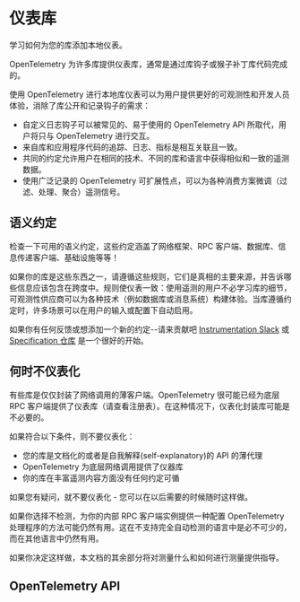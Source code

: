 # 仪表库

学习如何为您的库添加本地仪表。

OpenTelemetry 为许多库提供仪表库，通常是通过库钩子或猴子补丁库代码完成的。

使用 OpenTelemetry 进行本地库仪表可以为用户提供更好的可观测性和开发人员体验，消除了库公开和记录钩子的需求：

- 自定义日志钩子可以被常见的、易于使用的 OpenTelemetry API 所取代，用户将只与 OpenTelemetry 进行交互。
- 来自库和应用程序代码的追踪、日志、指标是相互关联且一致。
- 共同的约定允许用户在相同的技术、不同的库和语言中获得相似和一致的遥测数据。
- 使用广泛记录的 OpenTelemetry 可扩展性点，可以为各种消费方案微调（过滤、处理、聚合）遥测信号。

## 语义约定

检查一下可用的语义约定，这些约定涵盖了网络框架、RPC 客户端、数据库、信息传递客户端、基础设施等等！

如果你的库是这些东西之一，请遵循这些规则，它们是真相的主要来源，并告诉哪些信息应该包含在跨度中。规则使仪表一致：使用遥测的用户不必学习库的细节，可观测性供应商可以为各种技术（例如数据库或消息系统）构建体验。当库遵循约定时，许多场景可以在用户的输入或配置下自动启用。

如果你有任何反馈或想添加一个新的约定--请来贡献吧 [Instrumentation Slack](https://cloud-native.slack.com/archives/C01QZFGMLQ7) 或 [Specification 仓库](https://github.com/open-telemetry/opentelemetry-specification) 是一个很好的开始。

## 何时不仪表化

有些库是仅仅封装了网络调用的薄客户端。OpenTelemetry 很可能已经为底层 RPC 客户端提供了仪表库（请查看注册表）。在这种情况下，仪表化封装库可能是不必要的。

如果符合以下条件，则不要仪表化：

- 您的库是文档化的或者是自我解释(self-explanatory)的 API 的薄代理
- OpenTelemetry 为底层网络调用提供了仪器库
- 你的库在丰富遥测内容方面没有任何约定可循

如果您有疑问，就不要仪表化 - 您可以在以后需要的时候随时这样做。

如果你选择不检测，为你的内部 RPC 客户端实例提供一种配置 OpenTelemetry 处理程序的方法可能仍然有用。这在不支持完全自动检测的语言中是必不可少的，而在其他语言中仍然有用。

如果你决定这样做，本文档的其余部分将对测量什么和如何进行测量提供指导。

## OpenTelemetry API

